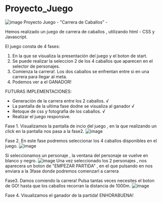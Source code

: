 # Proyecto_Juego

![image](https://user-images.githubusercontent.com/86298325/136006204-92661be1-7549-4f67-8199-9e1f2fd6b31c.png)
 Proyecto Juego - "Carrera de Caballos" -
 
 Hemos realizado un juego de carrera de caballos , utilizando html - CSS y Javascript.
 
 El juego consta de 4 fases:
 1. En la que se visualiza la presentación del juego y el boton de start.
 2. Se puede realizar la seleccion 2 de los 4 caballos que aparecen en el selector de personajes.
 3. Comienza la carrera!. Los dos caballos se enfrentan entre si en una carrera para llegar al meta.
 4. Podemos ver a el GANADOR!

FUTURAS IMPLEMENTACIONES:
- Generación de la carrera entre los 2 caballos. √
- La pantalla de la ultima fase dodne se visualiza al ganador √
- Retoque de css y fotografia de los caballos. √
- Realizar el juego responsive.

Fase 1.
Visualizamos la pantalla de incio del juego , en la que realizando un click en la pantalla nos pasa a la fase2.
![image](https://user-images.githubusercontent.com/86298325/137691639-f44778eb-f8d4-4f91-a5ef-3af14baa53ad.png)

Fase 2. 
En este fase podremos seleccionar los 4 caballos disponibles en el juego. 
![image](https://user-images.githubusercontent.com/86298325/137645310-3ed4a0cf-5c70-4bbb-bdcd-158ec5b60d8e.png)

Si seleccionamos un personaje , la ventana del personaje se vuelve en blanco y negro.
![image](https://user-images.githubusercontent.com/86298325/137645335-42f1cb38-1bf8-484c-b767-644a87e354a8.png)
Una vez seleccionado los 2 personajes , nos aparecera un boton de "EMPEZAR PARTIDA" , en el que pulsando en nos enviara a la 3fase donde podremos comenzarl a carrera

Fase3.
Damos comiendo la carrera! Pulsa tantas veces necesites el boton de GO! hasta que los caballos recorran la distancia de 1000m.
![image](https://user-images.githubusercontent.com/86298325/137691770-2d429c9c-df77-46ba-982c-c368fd8463ca.png)

Fase 4.
Visualizamos el ganador de la partida! ENHORABUENA!


